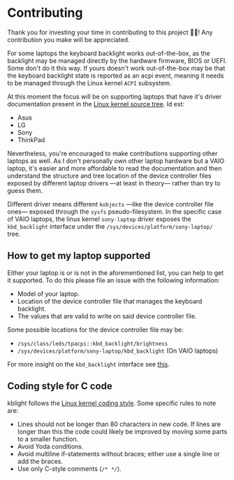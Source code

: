 # Contributing

Thank you for investing your time in contributing to this project 🥳🤙! Any contribution you make will be appreciated.

For some laptops the keyboard backlight works out-of-the-box, as the backlight may be managed directly by the hardware firmware, BIOS or UEFI. Some don't do it this way. If yours doesn't work out-of-the-box may be that the keyboard backlight state is reported as an acpi event, meaning it needs to be managed through the Linux kernel `ACPI` subsystem.

At this moment the focus will be on supporting laptops that have it's driver documentation present in the [Linux kernel source tree](https://github.com/torvalds/linux/tree/master/Documentation/admin-guide/laptops). Id est:

* Asus
* LG
* Sony
* ThinkPad

Nevertheless, you're encouraged to make contributions supporting other laptops as well. As I don't personally own other laptop hardware but a VAIO laptop, it's easier and more affordable to read the documentation and then understand the structure and tree location of the device controller files exposed by different laptop drivers —at least in theory— rather than try to guess them.

Different driver means different `kobjects` —like the device controller file ones— exposed through the `sysfs` pseudo-filesystem. In the specific case of VAIO laptops, the linux kernel `sony-laptop` driver exposes the `kbd_backlight` interface under the `/sys/devices/platform/sony-laptop/` tree.

## How to get my laptop supported

Either your laptop is or is not in the aforementioned list, you can help to get it supported. To do this please file an issue with the following information:

* Model of your laptop.
* Location of the device controller file that manages the keyboard backlight.
* The values that are valid to write on said device controller file.

Some possible locations for the device controller file may be:

* `/sys/class/leds/tpacpi::kbd_backlight/brightness`
* `/sys/devices/platform/sony-laptop/kbd_backlight` (On VAIO laptops)

For more insight on the `kbd_backlight` interface see [this](https://wiki.archlinux.org/title/keyboard_backlight).

## Coding style for C code

kblight follows the [Linux kernel coding style](https://www.kernel.org/doc/Documentation/process/coding-style.rst). Some specific rules to note are:

* Lines should not be longer than 80 characters in new code. If lines are longer than this the code could likely be improved by moving some parts to a smaller function.
* Avoid Yoda conditions.
* Avoid multiline if-statements without braces; either use a single line or add the braces.
* Use only C-style comments (`/* */`).
